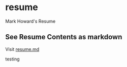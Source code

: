 # resume
Mark Howard's Resume

## See Resume Contents as markdown
Visit [resume.md](resume.md)

testing